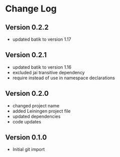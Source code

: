 Change Log
==========

Version 0.2.2
-------------
* updated batik to version 1.17

Version 0.2.1
-------------
* updated batik to version 1.16
* excluded jai transitive dependency
* require instead of use in namespace declarations

Version 0.2.0
-------------
* changed project name
* added Leiningen project file
* updated dependencies
* code updates

Version 0.1.0
-------------
* Initial git import
